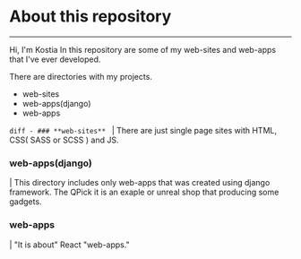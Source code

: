 # About this repository
---
Hi, I'm Kostia 
In this repository are some of my web-sites and web-apps that I've ever developed. 

There are directories with my projects. 
 - web-sites
 - web-apps(django) 
 - web-apps



```diff - ### **web-sites** ```
| There are just single page sites with HTML, CSS( SASS or SCSS ) and JS.

### **web-apps(django)**
  | This directory includes only web-apps that was created using django framework. The QPick it is an exaple or unreal shop that producing some gadgets.
### **web-apps**
  | "It is about" React "web-apps."